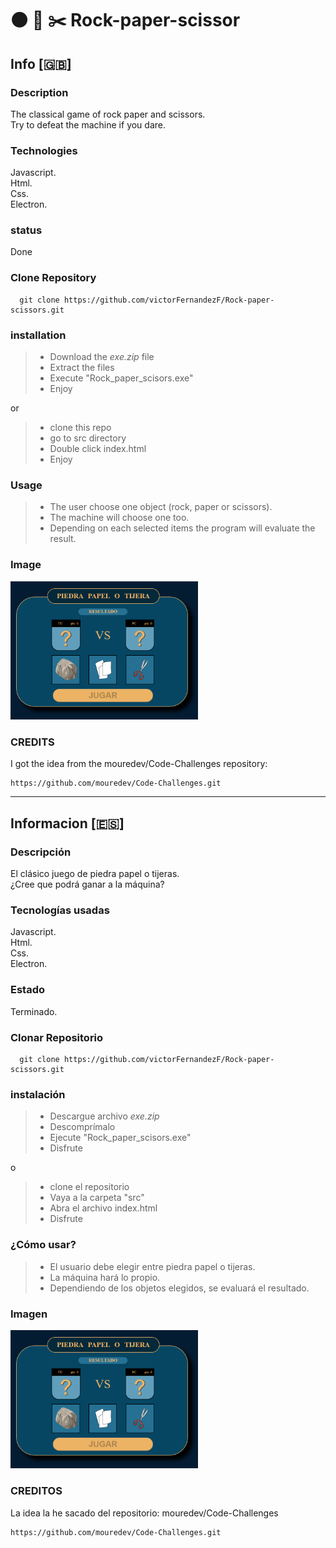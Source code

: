 # :black_circle: :page_facing_up: :scissors: Rock-paper-scissor
## Info [:gb:]
### Description
The classical game of rock paper and scissors.   
Try to defeat the machine if you dare.

### Technologies
Javascript.  
Html.   
Css.  
Electron.   

### status
Done

### Clone Repository
~~~~
  git clone https://github.com/victorFernandezF/Rock-paper-scissors.git   
~~~~

### installation
> - Download the *exe.zip* file
> - Extract the files
> - Execute "Rock_paper_scisors.exe"
> - Enjoy

or

> - clone this repo
> - go to src directory
> - Double click index.html
> - Enjoy

### Usage
> - The user choose one object (rock, paper or scissors).   
> - The machine will choose one too.   
> - Depending on each selected items the program will evaluate the result.

### Image

<img src="src/img/screenshot.jpg" alt="Rock Paper Scisor" width="300px"/>

### CREDITS
I got the idea from the mouredev/Code-Challenges repository:
~~~~
https://github.com/mouredev/Code-Challenges.git
~~~~

<hr/>

## Informacion [:es:]
### Descripción
El clásico juego de piedra papel o tijeras.   
¿Cree que podrá ganar a la máquina?

### Tecnologías usadas
Javascript.   
Html.   
Css.  
Electron.   

### Estado
Terminado.

### Clonar Repositorio
~~~~
  git clone https://github.com/victorFernandezF/Rock-paper-scissors.git   
~~~~

### instalación
> - Descargue archivo *exe.zip*
> - Descomprímalo
> - Ejecute "Rock_paper_scisors.exe"
> - Disfrute

o

> - clone el repositorio
> - Vaya a la carpeta "src"
> - Abra el archivo index.html
> - Disfrute

### ¿Cómo usar?
> - El usuario debe elegir entre piedra papel o tijeras.     
> - La máquina hará lo propio.
> - Dependiendo de los objetos elegidos, se evaluará el resultado.

### Imagen

<img src="src/img/screenshot.jpg" alt="Rock Paper Scisor" width="300px"/>

### CREDITOS
La idea la he sacado del repositorio: mouredev/Code-Challenges
~~~~
https://github.com/mouredev/Code-Challenges.git
~~~~

